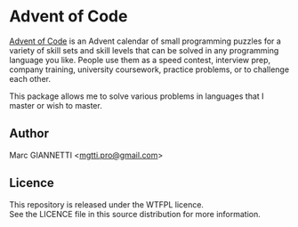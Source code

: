 # Advent of Code

[Advent of Code](https://www.python.org/) is an Advent calendar of small programming puzzles for a variety of skill sets and skill levels that can be solved in any programming language you like. People use them as a speed contest, interview prep, company training, university coursework, practice problems, or to challenge each other.

This package allows me to solve various problems in languages that I master or wish to master.

## Author

Marc GIANNETTI \<mgtti.pro@gmail.com\>

## Licence

This repository is released under the WTFPL licence.  
See the LICENCE file in this source distribution for more information.
